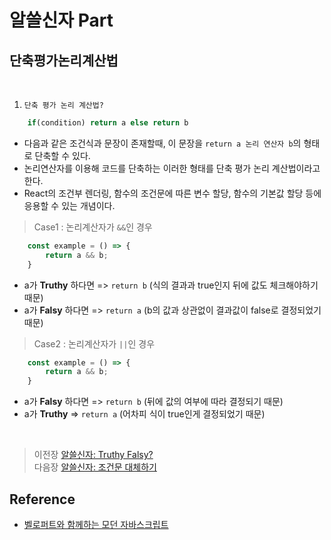 # 알쓸신자 Part

## 단축평가논리계산법
<br/>

1. `단축 평가 논리 계산법?`
```javascript 
    if(condition) return a else return b
``` 
- 다음과 같은 조건식과 문장이 존재할때, 이 문장을 `return a 논리 연산자 b`의 형태로 단축할 수 있다. 
- 논리연산자를 이용해 코드를 단축하는 이러한 형태를 단축 평가 논리 계산법이라고 한다.
- React의 조건부 렌더링, 함수의 조건문에 따른 변수 할당, 함수의 기본값 할당 등에 응용할 수 있는 개념이다.

>   Case1 : 논리계산자가 `&&`인 경우
```javascript 
    const example = () => {
        return a && b;
    }
``` 
- a가 __Truthy__ 하다면 => `return b` (식의 결과과 true인지 뒤에 값도 체크해야하기 때문)
- a가 __Falsy__ 하다면 => `return a` (b의 값과 상관없이 결과값이 false로 결정되었기 때문)

>   Case2 : 논리계산자가 `||`인 경우
```javascript 
    const example = () => {
        return a && b;
    }
``` 
- a가 __Falsy__ 하다면 => `return b` (뒤에 값의 여부에 따라 결정되기 때문)
- a가 __Truthy__ => `return a` (어차피 식이 true인게 결정되었기 때문)
</br>

>   이전장 [알쓸신자: Truthy Falsy?](https://github.com/ss-won/Javascript/blob/master/ASSJ/assj4.md)<br/>
>   다음장 [알쓸신자: 조건문 대체하기](https://github.com/ss-won/Javascript/blob/master/ASSJ/assj6.md)

## Reference
- [벨로퍼트와 함께하는 모던 자바스크립트](https://learnjs.vlpt.us/)
